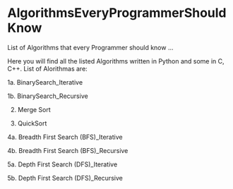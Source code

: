 # AlgorithmsEveryProgrammerShouldKnow
List of Algorithms that every Programmer should know ...

Here you will find all the listed Algorithms written in Python and some in C, C++. List of Alorithmas are:

1a. BinarySearch_Iterative

1b. BinarySearch_Recursive

2. Merge Sort

3. QuickSort

4a. Breadth First Search (BFS)_Iterative

4b. Breadth First Search (BFS)_Recursive

5a. Depth First Search (DFS)_Iterative

5b. Depth First Search (DFS)_Recursive
